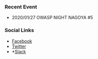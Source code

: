 <!--### Chapter Information
* Chapter Region
-->

### Recent Event
* 2020/01/27 OWASP NIGHT NAGOYA #5

### Social Links
* [Facebook](https://www.facebook.com/owaspnagoya/)
* [Twitter](https://twitter.com/owaspnagoya)
* *[Slack](https://join.slack.com/t/owaspnagoya/shared_invite/enQtMzM0OTkwMTM1NDQxLTA1MGMwNmY4NTY5OWNmNDdhMDVmNzgzNWJhYjYwYzEwZGNlOGVkNTliMDc2YmY4NWZhYjUyYjg1NWE0NWUwOTU)

